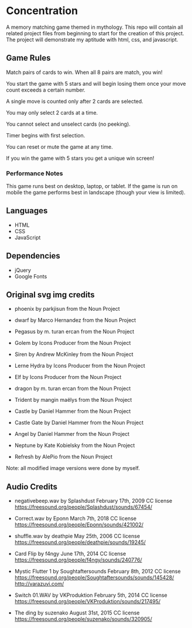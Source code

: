 # Concentration

A memory matching game themed in mythology. This repo will contain all related project files from beginning to start for the creation of this project. The project will demonstrate my aptitude with html, css, and javascript.

## Game Rules

Match pairs of cards to win. When all 8 pairs are match, you win!

You start the game with 5 stars and will begin losing them once your move count exceeds a certain number.

A single move is counted only after 2 cards are selected.

You may only select 2 cards at a time.

You cannot select and unselect cards (no peeking). 

Timer begins with first selection.

You can reset or mute the game at any time.

If you win the game with 5 stars you get a unique win screen!


### Performance Notes

This game runs best on desktop, laptop, or tablet.
If the game is run on mobile the game performs best in landscape (though your view is limited).

## Languages
 * HTML
 * CSS
 * JavaScript


## Dependencies
* jQuery
* Google Fonts

## Original svg img credits

* phoenix by parkjisun from the Noun Project

* dwarf by Marco Hernandez from the Noun Project

* Pegasus by m. turan ercan from the Noun Project

* Golem by Icons Producer from the Noun Project

* Siren by Andrew McKinley from the Noun Project

* Lerne Hydra by Icons Producer from the Noun Project

* Elf by Icons Producer from the Noun Project

* dragon by m. turan ercan from the Noun Project

* Trident by mangin maëlys from the Noun Project

* Castle by Daniel Hammer from the Noun Project

* Castle Gate by Daniel Hammer from the Noun Project

* Angel by Daniel Hammer from the Noun Project

* Neptune by Kate Kobielsky from the Noun Project

* Refresh by AlePio from the Noun Project

Note: all modified image versions were done by myself.


## Audio Credits

* negativebeep.wav by Splashdust
  February 17th, 2009 CC license
  https://freesound.org/people/Splashdust/sounds/67454/


* Correct.wav by Eponn
  March 7th, 2018 CC license
  https://freesound.org/people/Eponn/sounds/421002/


* shuffle.wav by deathpie
  May 25th, 2006 CC license
  https://freesound.org/people/deathpie/sounds/19245/


* Card Flip by f4ngy
  June 17th, 2014 CC license
  https://freesound.org/people/f4ngy/sounds/240776/


* Mystic Flutter 1 by Soughtaftersounds
  February 8th, 2012 CC license
  https://freesound.org/people/Soughtaftersounds/sounds/145428/
  http://varazuvi.com/


* Switch 01.WAV by VKProduktion
  February 5th, 2014 CC license
  https://freesound.org/people/VKProduktion/sounds/217495/


* The ding by suzenako
  August 31st, 2015 CC license
  https://freesound.org/people/suzenako/sounds/320905/